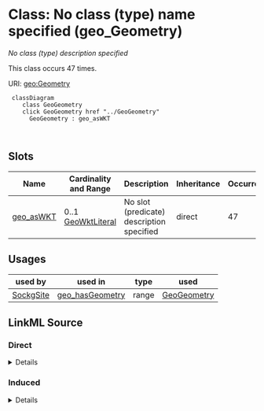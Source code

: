 

# Class: No class (type) name specified (geo_Geometry)


_No class (type) description specified_






This class occurs 47 times.


URI: [geo:Geometry](http://www.opengis.net/ont/geosparql#Geometry)






```mermaid
 classDiagram
    class GeoGeometry
    click GeoGeometry href "../GeoGeometry"
      GeoGeometry : geo_asWKT
        
      
```




<!-- no inheritance hierarchy -->


## Slots

| Name | Cardinality and Range | Description | Inheritance | Occurrences |
| ---  | --- | --- | --- | --- |
| [geo_asWKT](../slots/geo_asWKT.md) | 0..1 <br/> [GeoWktLiteral](../types/GeoWktLiteral.md) | No slot (predicate) description specified <br/>  | direct | 47 |





## Usages

| used by | used in | type | used |
| ---  | --- | --- | --- |
| [SockgSite](../classes/SockgSite.md) | [geo_hasGeometry](../slots/geo_hasGeometry.md) | range | [GeoGeometry](../classes/GeoGeometry.md) |











## LinkML Source

<!-- TODO: investigate https://stackoverflow.com/questions/37606292/how-to-create-tabbed-code-blocks-in-mkdocs-or-sphinx -->

### Direct

<details>

```yaml
name: geo_Geometry
conforms_to: No schema conformance document specified
annotations:
  count:
    tag: count
    value: 47
description: No class (type) description specified
title: No class (type) name specified
from_schema: soc-kg
rank: 1000
slots:
- geo_asWKT
slot_usage:
  geo_asWKT:
    name: geo_asWKT
    annotations:
      geo_wktLiteral:
        tag: geo_wktLiteral
        value: 47
class_uri: geo:Geometry

```
</details>

### Induced

<details>

```yaml
name: geo_Geometry
conforms_to: No schema conformance document specified
annotations:
  count:
    tag: count
    value: 47
description: No class (type) description specified
title: No class (type) name specified
from_schema: soc-kg
rank: 1000
slot_usage:
  geo_asWKT:
    name: geo_asWKT
    annotations:
      geo_wktLiteral:
        tag: geo_wktLiteral
        value: 47
attributes:
  geo_asWKT:
    name: geo_asWKT
    annotations:
      geo_wktLiteral:
        tag: geo_wktLiteral
        value: 47
    description: No slot (predicate) description specified
    examples:
    - object:
        example_object: POLYGON((-95.801811 45.684633, -95.799659 45.684633, -95.799659
          45.687024, -95.801811 45.687024, -95.801811 45.684633))
        example_object_type: geo_wktLiteral
        example_predicate: geo:asWKT
        example_subject: sockg:individuals/geometry_ABP
        example_subject_type: geo_Geometry
    from_schema: soc-kg
    rank: 1000
    slot_uri: geo:asWKT
    alias: geo_asWKT
    owner: geo_Geometry
    domain_of:
    - geo_Geometry
    range: geo_wktLiteral
class_uri: geo:Geometry

```
</details>